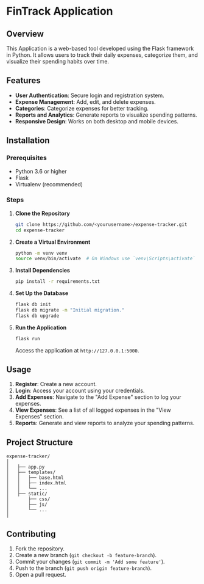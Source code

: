 # FinTrack Application

## Overview

This Application is a web-based tool developed using the Flask framework in Python. It allows users to track their daily expenses, categorize them, and visualize their spending habits over time.

## Features

- **User Authentication**: Secure login and registration system.
- **Expense Management**: Add, edit, and delete expenses.
- **Categories**: Categorize expenses for better tracking.
- **Reports and Analytics**: Generate reports to visualize spending patterns.
- **Responsive Design**: Works on both desktop and mobile devices.

## Installation

### Prerequisites

- Python 3.6 or higher
- Flask
- Virtualenv (recommended)

### Steps

1. **Clone the Repository**

   ```bash
   git clone https://github.com/<yourusername>/expense-tracker.git
   cd expense-tracker
   ```

2. **Create a Virtual Environment**

   ```bash
   python -m venv venv
   source venv/bin/activate  # On Windows use `venv\Scripts\activate`
   ```

3. **Install Dependencies**

   ```bash
   pip install -r requirements.txt
   ```

4. **Set Up the Database**

   ```bash
   flask db init
   flask db migrate -m "Initial migration."
   flask db upgrade
   ```

5. **Run the Application**

   ```bash
   flask run
   ```

   Access the application at `http://127.0.0.1:5000`.

## Usage

1. **Register**: Create a new account.
2. **Login**: Access your account using your credentials.
3. **Add Expenses**: Navigate to the "Add Expense" section to log your expenses.
4. **View Expenses**: See a list of all logged expenses in the "View Expenses" section.
5. **Reports**: Generate and view reports to analyze your spending patterns.

## Project Structure

```
expense-tracker/
│
│   ├── app.py
│   ├── templates/
│   │   ├── base.html
│   │   ├── index.html
│   │   └── ...
│   ├── static/
│       ├── css/
│       ├── js/
│       └── ...
│
```


## Contributing

1. Fork the repository.
2. Create a new branch (`git checkout -b feature-branch`).
3. Commit your changes (`git commit -m 'Add some feature'`).
4. Push to the branch (`git push origin feature-branch`).
5. Open a pull request.

